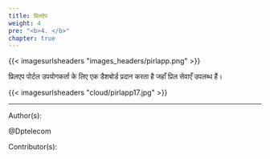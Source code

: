 ```yaml
---
title: प्रिलऐप
weight: 4
pre: "<b>4. </b>"
chapter: true
---
```


{{< imagesurlsheaders "images_headers/pirlapp.png"  >}}

प्रिलएप पोर्टल उपयोगकर्ता के लिए एक डैशबोर्ड प्रदान करता है जहाँ प्रिल सेवाएँ उपलब्ध हैं।

{{< imagesurlsheaders "cloud/pirlapp17.jpg"  >}}

---
Author(s):

@Dptelecom

Contributor(s):
